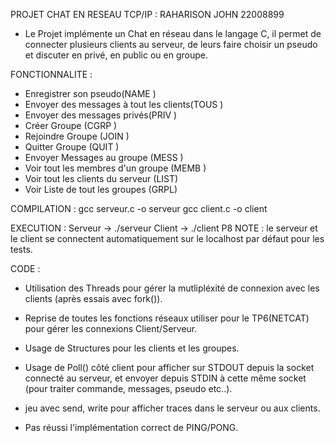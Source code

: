 PROJET CHAT EN RESEAU TCP/IP : RAHARISON JOHN 22008899


- Le Projet implémente un Chat en réseau dans le langage C, il permet de connecter plusieurs clients au serveur, de leurs faire choisir un pseudo et discuter en privé, en public ou en groupe.



FONCTIONNALITE :
- Enregistrer son pseudo(NAME <pseudo>)
- Envoyer des messages à tout les clients(TOUS <message>) 
- Envoyer des messages privés(PRIV <nom> <message>)
- Créer Groupe (CGRP <taille> <nom>)
- Rejoindre Groupe (JOIN <groupe>)
- Quitter Groupe (QUIT <groupe>)
- Envoyer Messages au groupe (MESS <groupe> <message>)
- Voir tout les membres d'un groupe (MEMB <groupe>)
- Voir tout les clients du serveur (LIST)
- Voir Liste de tout les groupes (GRPL) 



COMPILATION : gcc serveur.c -o serveur
	      gcc client.c -o client

EXECUTION : Serveur -> ./serveur
            Client -> ./client P8 
NOTE : le serveur et le client se connectent automatiquement sur le localhost par défaut pour les tests.




CODE :

- Utilisation des Threads pour gérer la mutlipléxité de connexion avec les clients (après essais avec fork()).

- Reprise de toutes les fonctions réseaux utiliser pour le TP6(NETCAT) pour gérer les connexions Client/Serveur.

- Usage de Structures pour les clients et les groupes.

- Usage de Poll() côté client pour afficher sur STDOUT depuis la socket connecté au serveur, et envoyer depuis STDIN à cette même socket (pour traiter commande, messages, pseudo etc..).

- jeu avec send, write pour afficher traces dans le serveur ou aux clients.

- Pas réussi l'implémentation correct de PING/PONG.
